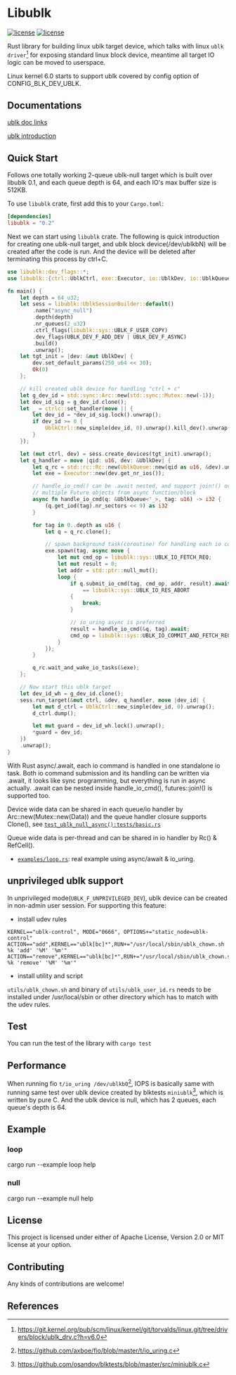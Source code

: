 # Libublk

[![license](https://img.shields.io/badge/License-MIT-blue.svg)](https://github.com/ming1/libublk-rs/blob/master/LICENSE-MIT)
[![license](https://img.shields.io/badge/License-Apache%202.0-blue.svg)](https://github.com/ming1/libublk-rs/blob/master/LICENSE-APACHE)

Rust library for building linux ublk target device, which talks with
linux `ublk driver`[^1] for exposing standard linux block device,
meantime all target IO logic can be moved to userspace.

Linux kernel 6.0 starts to support ublk covered by config option of
CONFIG_BLK_DEV_UBLK.

## Documentations

[ublk doc
links](https://github.com/ming1/ubdsrv/blob/master/doc/external_links.rst)

[ublk
introduction](https://github.com/ming1/ubdsrv/blob/master/doc/ublk_intro.pdf)

## Quick Start

Follows one totally working 2-queue ublk-null target which is built over
libublk 0.1, and each queue depth is 64, and each IO\'s max buffer size
is 512KB.

To use `libublk` crate, first add this to your `Cargo.toml`:

```toml
[dependencies]
libublk = "0.2"
```

Next we can start using `libublk` crate.
The following is quick introduction for creating one ublk-null target,
and ublk block device(/dev/ublkbN) will be created after the code is
run. And the device will be deleted after terminating this process
by ctrl+C.

``` rust
use libublk::dev_flags::*;
use libublk::{ctrl::UblkCtrl, exe::Executor, io::UblkDev, io::UblkQueue};

fn main() {
    let depth = 64_u32;
    let sess = libublk::UblkSessionBuilder::default()
        .name("async_null")
        .depth(depth)
        .nr_queues(2_u32)
        .ctrl_flags(libublk::sys::UBLK_F_USER_COPY)
        .dev_flags(UBLK_DEV_F_ADD_DEV | UBLK_DEV_F_ASYNC)
        .build()
        .unwrap();
    let tgt_init = |dev: &mut UblkDev| {
        dev.set_default_params(250_u64 << 30);
        Ok(0)
    };

    // kill created ublk device for handling "ctrl + c"
    let g_dev_id = std::sync::Arc::new(std::sync::Mutex::new(-1));
    let dev_id_sig = g_dev_id.clone();
    let _ = ctrlc::set_handler(move || {
        let dev_id = *dev_id_sig.lock().unwrap();
        if dev_id >= 0 {
            UblkCtrl::new_simple(dev_id, 0).unwrap().kill_dev().unwrap();
        }
    });

    let (mut ctrl, dev) = sess.create_devices(tgt_init).unwrap();
    let q_handler = move |qid: u16, dev: &UblkDev| {
        let q_rc = std::rc::Rc::new(UblkQueue::new(qid as u16, &dev).unwrap());
        let exe = Executor::new(dev.get_nr_ios());

        // handle_io_cmd() can be .await nested, and support join!() over
        // multiple Future objects from async function/block
        async fn handle_io_cmd(q: &UblkQueue<'_>, tag: u16) -> i32 {
            (q.get_iod(tag).nr_sectors << 9) as i32
        }

        for tag in 0..depth as u16 {
            let q = q_rc.clone();

            // spawn background task(coroutine) for handling each io command
            exe.spawn(tag, async move {
                let mut cmd_op = libublk::sys::UBLK_IO_FETCH_REQ;
                let mut result = 0;
                let addr = std::ptr::null_mut();
                loop {
                    if q.submit_io_cmd(tag, cmd_op, addr, result).await
                        == libublk::sys::UBLK_IO_RES_ABORT
                    {
                        break;
                    }

                    // io_uring async is preferred
                    result = handle_io_cmd(&q, tag).await;
                    cmd_op = libublk::sys::UBLK_IO_COMMIT_AND_FETCH_REQ;
                }
            });
        }

        q_rc.wait_and_wake_io_tasks(&exe);
    };

    // Now start this ublk target
    let dev_id_wh = g_dev_id.clone();
    sess.run_target(&mut ctrl, &dev, q_handler, move |dev_id| {
        let mut d_ctrl = UblkCtrl::new_simple(dev_id, 0).unwrap();
        d_ctrl.dump();

        let mut guard = dev_id_wh.lock().unwrap();
        *guard = dev_id;
    })
    .unwrap();
}
```

With Rust async/.await, each io command is handled in one standalone io task.
Both io command submission and its handling can be written via .await, it looks
like sync programming, but everything is run in async actually. .await can
be nested inside handle_io_cmd(), futures::join!() is supported too.

Device wide data can be shared in each queue/io handler by
Arc::new(Mutex::new(Data)) and the queue handler closure supports Clone(),
see [`test_ublk_null_async():tests/basic.rs`](tests/basic.rs)

Queue wide data is per-thread and can be shared in io handler by
Rc() & RefCell().


 * [`examples/loop.rs`](examples/loop.rs): real example using async/await & io_uring.


## unprivileged ublk support

In unprivileged mode(`UBLK_F_UNPRIVILEGED_DEV`), ublk device can be created
in non-admin user session. For supporting this feature:

- install udev rules

```
KERNEL=="ublk-control", MODE="0666", OPTIONS+="static_node=ublk-control"
ACTION=="add",KERNEL=="ublk[bc]*",RUN+="/usr/local/sbin/ublk_chown.sh %k 'add' '%M' '%m'"
ACTION=="remove",KERNEL=="ublk[bc]*",RUN+="/usr/local/sbin/ublk_chown.sh %k 'remove' '%M' '%m'"
```

- install utility and script

`utils/ublk_chown.sh` and binary of `utils/ublk_user_id.rs` needs to be
installed under /usr/local/sbin or other directory which has to match
with the udev rules.


## Test

You can run the test of the library with ```cargo test```

## Performance

When running fio `t/io_uring /dev/ublkb0`[^2], IOPS is basically same with
running same test over ublk device created by blktests `miniublk`[^3], which
is written by pure C. And the ublk device is null, which has 2 queues, each
queue's depth is 64.

## Example

### loop

  cargo run \--example loop help

### null

  cargo run \--example null help

## License

This project is licensed under either of Apache License, Version 2.0 or
MIT license at your option.

## Contributing

Any kinds of contributions are welcome!

## References

[^1]: <https://git.kernel.org/pub/scm/linux/kernel/git/torvalds/linux.git/tree/drivers/block/ublk_drv.c?h=v6.0>
[^2]: <https://github.com/axboe/fio/blob/master/t/io_uring.c>
[^3]: <https://github.com/osandov/blktests/blob/master/src/miniublk.c>
